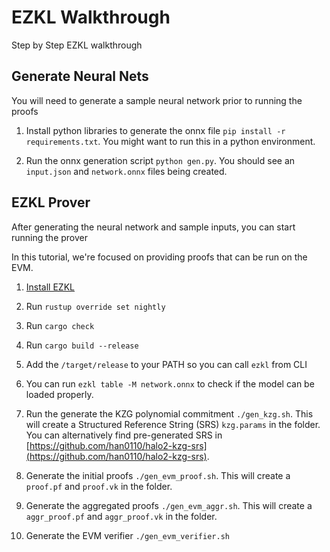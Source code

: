# EZKL Walkthrough
Step by Step EZKL walkthrough

## Generate Neural Nets
You will need to generate a sample neural network prior to running the proofs

1. Install python libraries to generate the onnx file `pip install -r requirements.txt`. You might want to run this in a python environment.

2. Run the onnx generation script `python gen.py`. You should see an `input.json` and `network.onnx` files being created.

## EZKL Prover
After generating the neural network and sample inputs, you can start running the prover

In this tutorial, we're focused on providing proofs that can be run on the EVM.

1. [Install EZKL](https://github.com/zkonduit/ezkl)

2. Run `rustup override set nightly`

3. Run `cargo check`

4. Run `cargo build --release`

5. Add the `/target/release` to your PATH so you can call `ezkl` from CLI

6. You can run `ezkl table -M network.onnx` to check if the model can be loaded properly.

6. Run the generate the KZG polynomial commitment `./gen_kzg.sh`. This will create a Structured Reference String (SRS) `kzg.params` in the folder.
You can alternatively find pre-generated SRS in [https://github.com/han0110/halo2-kzg-srs](https://github.com/han0110/halo2-kzg-srs).

7. Generate the initial proofs `./gen_evm_proof.sh`. This will create a `proof.pf` and `proof.vk` in the folder.

8. Generate the aggregated proofs `./gen_evm_aggr.sh`. This will create a `aggr_proof.pf` and `aggr_proof.vk` in the folder.

8. Generate the EVM verifier `./gen_evm_verifier.sh`